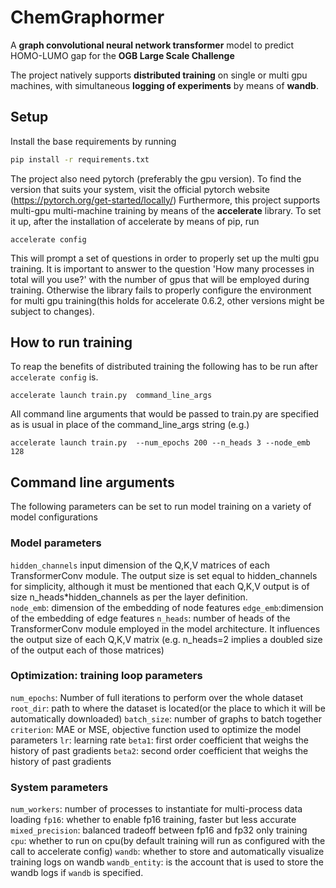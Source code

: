 # ChemGraphormer
A **graph convolutional neural network transformer** model to predict HOMO-LUMO gap for the **OGB Large Scale Challenge**

The project natively supports **distributed training** on single or multi gpu machines, with simultaneous **logging of experiments** by means of **wandb**.

## Setup
Install the base requirements by running  
```bash
pip install -r requirements.txt
```
The project also need pytorch (preferably the gpu version).
To find the version that suits your system, visit the official pytorch website (https://pytorch.org/get-started/locally/) 
Furthermore, this project supports multi-gpu multi-machine training by means of the **accelerate** library.
To set it up, after the installation of accelerate by means of pip, run 
```
accelerate config
```
This will prompt a set of questions in order to properly set up the multi gpu training.
It is important to answer to the question 'How many processes in total will you use?' with the number of gpus that will be employed during training.
Otherwise the library fails to properly configure the environment for multi gpu training(this holds for accelerate 0.6.2, other versions might be subject to changes).

## How to run training
To reap the benefits of distributed training the following has to be run after `accelerate config` is.
```
accelerate launch train.py  command_line_args
```
All command line arguments that would be passed to train.py are specified as is usual in place of the command_line_args string (e.g.)
```
accelerate launch train.py  --num_epochs 200 --n_heads 3 --node_emb 128
```
## Command line arguments
The following parameters can be set to run model training on a variety of model configurations
### Model parameters
`hidden_channels` input dimension of the Q,K,V matrices of each TransformerConv module. The output size is set equal to hidden_channels for simplicity, although it must be mentioned that each Q,K,V output is of size n_heads*hidden_channels as per the layer definition.  
`node_emb`: dimension of the embedding of node features
`edge_emb`:dimension of the embedding of edge features
`n_heads`: number of heads of the TransformerConv module employed in the model architecture. It influences the output size of each Q,K,V matrix (e.g. n_heads=2 implies a doubled size of the output each of those matrices)
### Optimization: training loop parameters
`num_epochs`: Number of full iterations to perform over the whole dataset
`root_dir`: path to where the dataset is located(or the place to which it will be automatically downloaded)
`batch_size`: number of graphs to batch together
`criterion`: MAE or MSE, objective function used to optimize the model parameters 
`lr`: learning rate
`beta1`: first order coefficient that weighs the history of past gradients 
`beta2`: second order coefficient that weighs the history of past gradients
### System parameters
`num_workers`: number of processes to instantiate for multi-process data loading
`fp16`: whether to enable fp16 training, faster but less accurate
`mixed_precision`: balanced tradeoff between fp16 and fp32 only training
`cpu`: whether to run on cpu(by default training will run as configured with the call to accelerate config)
`wandb`: whether to store and automatically visualize training logs on wandb
`wandb_entity`: is the account that is used to store the wandb logs if `wandb` is specified.

